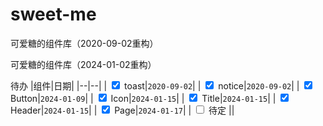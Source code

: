 # sweet-me
可爱糖的组件库（2020-09-02重构）

可爱糖的组件库（2024-01-02重构）

待办
|组件|日期|
|--|--|
| <input type="checkbox" checked> toast|`2020-09-02`|
| <input type="checkbox" checked> notice|`2020-09-02`|
| <input type="checkbox" checked> Button|`2024-01-09`|
| <input type="checkbox" checked> Icon|`2024-01-15`|
| <input type="checkbox" checked> Title|`2024-01-15`|
| <input type="checkbox" checked> Header|`2024-01-15`|
| <input type="checkbox" checked> Page|`2024-01-17`|
| <input type="checkbox"> 待定 ||